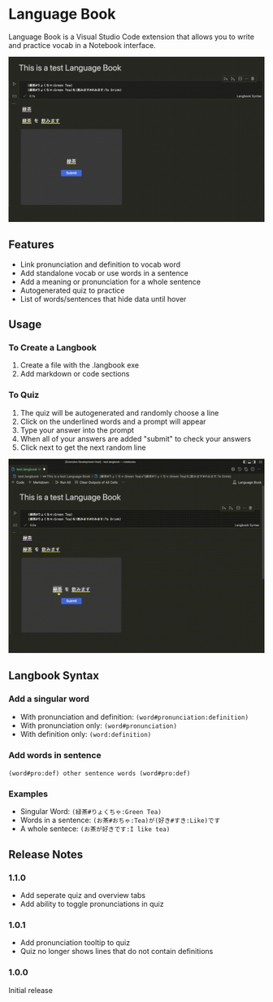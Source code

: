 #  Language Book

Language Book is a Visual Studio Code extension that allows you to write and practice vocab in a Notebook interface.

![Language Book Example](images/langbook.png)

## Features

- Link pronunciation and definition to vocab word
- Add standalone vocab or use words in a sentence
- Add a meaning or pronunciation for a whole sentence
- Autogenerated quiz to practice
- List of words/sentences that hide data until hover

## Usage

### To Create a Langbook

1. Create a file with the .langbook exe
2. Add markdown or code sections

### To Quiz

1. The quiz will be autogenerated and randomly choose a line
2. Click on the underlined words and a prompt will appear
3. Type your answer into the prompt
4. When all of your answers are added "submit" to check your answers
5. Click next to get the next random line

![Quiz Example](images/quiz.gif)

## Langbook Syntax

### Add a singular word

- With pronunciation and definition: `(word#pronunciation:definition)`
- With pronunciation only: `(word#pronunciation)`
- With definition only: `(word:definition)`

### Add words in sentence

`(word#pro:def) other sentence words (word#pro:def)`

### Examples

- Singular Word: `(緑茶#りょくちゃ:Green Tea)`
- Words in a sentence: `(お茶#おちゃ:Tea)が(好き#すき:Like)です`
- A whole sentece: `(お茶が好きです:I like tea)`

## Release Notes

### 1.1.0
- Add seperate quiz and overview tabs
- Add ability to toggle pronunciations in quiz

### 1.0.1

- Add pronunciation tooltip to quiz
- Quiz no longer shows lines that do not contain definitions

### 1.0.0

Initial release
